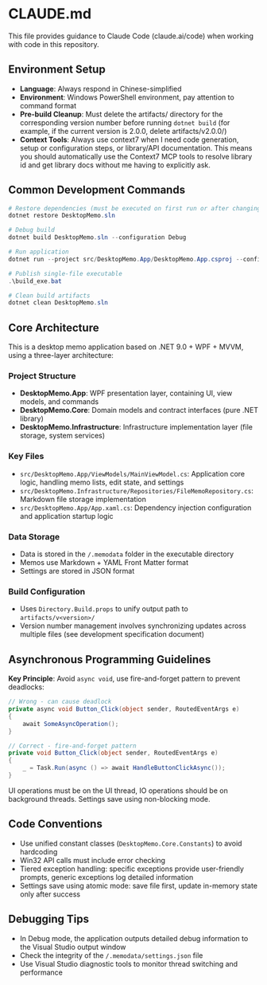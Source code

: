 # CLAUDE.md

This file provides guidance to Claude Code (claude.ai/code) when working with code in this repository.

## Environment Setup

- **Language**: Always respond in Chinese-simplified
- **Environment**: Windows PowerShell environment, pay attention to command format
- **Pre-build Cleanup**: Must delete the artifacts/ directory for the corresponding version number before running `dotnet build` (for example, if the current version is 2.0.0, delete artifacts/v2.0.0/)
- **Context Tools**: Always use context7 when I need code generation, setup or configuration steps, or library/API documentation.  This means you should automatically use the Context7 MCP tools to resolve library id and get library docs without me having to explicitly ask.

## Common Development Commands

```powershell
# Restore dependencies (must be executed on first run or after changing output directory)
dotnet restore DesktopMemo.sln

# Debug build
dotnet build DesktopMemo.sln --configuration Debug

# Run application
dotnet run --project src/DesktopMemo.App/DesktopMemo.App.csproj --configuration Debug

# Publish single-file executable
.\build_exe.bat

# Clean build artifacts
dotnet clean DesktopMemo.sln
```

## Core Architecture

This is a desktop memo application based on .NET 9.0 + WPF + MVVM, using a three-layer architecture:

### Project Structure
- **DesktopMemo.App**: WPF presentation layer, containing UI, view models, and commands
- **DesktopMemo.Core**: Domain models and contract interfaces (pure .NET library)
- **DesktopMemo.Infrastructure**: Infrastructure implementation layer (file storage, system services)

### Key Files
- `src/DesktopMemo.App/ViewModels/MainViewModel.cs`: Application core logic, handling memo lists, edit state, and settings
- `src/DesktopMemo.Infrastructure/Repositories/FileMemoRepository.cs`: Markdown file storage implementation
- `src/DesktopMemo.App/App.xaml.cs`: Dependency injection configuration and application startup logic

### Data Storage
- Data is stored in the `/.memodata` folder in the executable directory
- Memos use Markdown + YAML Front Matter format
- Settings are stored in JSON format

### Build Configuration
- Uses `Directory.Build.props` to unify output path to `artifacts/v<version>/`
- Version number management involves synchronizing updates across multiple files (see development specification document)

## Asynchronous Programming Guidelines

**Key Principle**: Avoid `async void`, use fire-and-forget pattern to prevent deadlocks:

```csharp
// Wrong - can cause deadlock
private async void Button_Click(object sender, RoutedEventArgs e)
{
    await SomeAsyncOperation();
}

// Correct - fire-and-forget pattern
private void Button_Click(object sender, RoutedEventArgs e)
{
    _ = Task.Run(async () => await HandleButtonClickAsync());
}
```

UI operations must be on the UI thread, IO operations should be on background threads. Settings save using non-blocking mode.

## Code Conventions

- Use unified constant classes (`DesktopMemo.Core.Constants`) to avoid hardcoding
- Win32 API calls must include error checking
- Tiered exception handling: specific exceptions provide user-friendly prompts, generic exceptions log detailed information
- Settings save using atomic mode: save file first, update in-memory state only after success

## Debugging Tips

- In Debug mode, the application outputs detailed debug information to the Visual Studio output window
- Check the integrity of the `/.memodata/settings.json` file
- Use Visual Studio diagnostic tools to monitor thread switching and performance